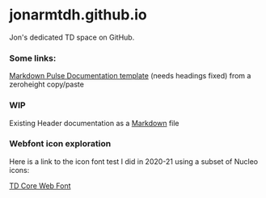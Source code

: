 # jonarmtdh.github.io

Jon's dedicated TD space on GitHub.

### Some links:
<a href="https://github.com/jonarmtdh/jonarmtdh.github.io/blob/structure/ZH%20Documentation%20template.md">Markdown Pulse Documentation template</a> (needs headings fixed) from a zeroheight copy/paste 

### WIP 
Existing Header documentation as a [Markdown](https://github.com/jonarmtdh/jonarmtdh.github.io/blob/structure/Header%20-%20Existing%20from%20ZH.md) file


### Webfont icon exploration
Here is a link to the icon font test I did in 2020-21 using a subset of Nucleo icons:

<a href="https://jonarmtdh.github.io/TD-Icon-font/demo.html">TD Core Web Font</a>

